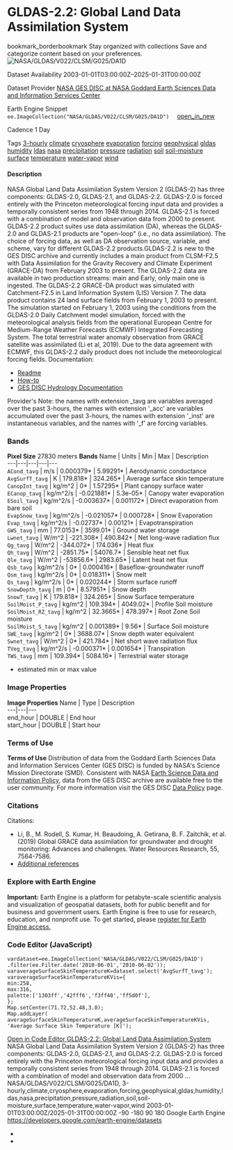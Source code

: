  
#  GLDAS-2.2: Global Land Data Assimilation System 
bookmark_borderbookmark Stay organized with collections  Save and categorize content based on your preferences. 
![NASA/GLDAS/V022/CLSM/G025/DA1D](https://developers.google.com/earth-engine/datasets/images/NASA/NASA_GLDAS_V022_CLSM_G025_DA1D_sample.png) 

Dataset Availability
    2003-01-01T03:00:00Z–2025-01-31T00:00:00Z 

Dataset Provider
     [ NASA GES DISC at NASA Goddard Earth Sciences Data and Information Services Center ](https://doi.org/10.5067/TXBMLX370XX8) 

Earth Engine Snippet
     `    ee.ImageCollection("NASA/GLDAS/V022/CLSM/G025/DA1D")   ` [ open_in_new ](https://code.earthengine.google.com/?scriptPath=Examples:Datasets/NASA/NASA_GLDAS_V022_CLSM_G025_DA1D) 

Cadence
    1 Day 

Tags
     [3-hourly](https://developers.google.com/earth-engine/datasets/tags/3-hourly) [climate](https://developers.google.com/earth-engine/datasets/tags/climate) [cryosphere](https://developers.google.com/earth-engine/datasets/tags/cryosphere) [evaporation](https://developers.google.com/earth-engine/datasets/tags/evaporation) [forcing](https://developers.google.com/earth-engine/datasets/tags/forcing) [geophysical](https://developers.google.com/earth-engine/datasets/tags/geophysical) [gldas](https://developers.google.com/earth-engine/datasets/tags/gldas) [humidity](https://developers.google.com/earth-engine/datasets/tags/humidity) [ldas](https://developers.google.com/earth-engine/datasets/tags/ldas) [nasa](https://developers.google.com/earth-engine/datasets/tags/nasa) [precipitation](https://developers.google.com/earth-engine/datasets/tags/precipitation) [pressure](https://developers.google.com/earth-engine/datasets/tags/pressure) [radiation](https://developers.google.com/earth-engine/datasets/tags/radiation) [soil](https://developers.google.com/earth-engine/datasets/tags/soil) [soil-moisture](https://developers.google.com/earth-engine/datasets/tags/soil-moisture) [surface](https://developers.google.com/earth-engine/datasets/tags/surface) [temperature](https://developers.google.com/earth-engine/datasets/tags/temperature) [water-vapor](https://developers.google.com/earth-engine/datasets/tags/water-vapor) [wind](https://developers.google.com/earth-engine/datasets/tags/wind)
#### Description
NASA Global Land Data Assimilation System Version 2 (GLDAS-2) has three components: GLDAS-2.0, GLDAS-2.1, and GLDAS-2.2. GLDAS-2.0 is forced entirely with the Princeton meteorological forcing input data and provides a temporally consistent series from 1948 through 2014. GLDAS-2.1 is forced with a combination of model and observation data from 2000 to present. GLDAS-2.2 product suites use data assimilation (DA), whereas the GLDAS-2.0 and GLDAS-2.1 products are "open-loop" (i.e., no data assimilation). The choice of forcing data, as well as DA observation source, variable, and scheme, vary for different GLDAS-2.2 products.GLDAS-2.2 is new to the GES DISC archive and currently includes a main product from CLSM-F2.5 with Data Assimilation for the Gravity Recovery and Climate Experiment (GRACE-DA) from February 2003 to present. The GLDAS-2.2 data are available in two production streams: main and Early, only main one is ingested.
The GLDAS-2.2 GRACE-DA product was simulated with Catchment-F2.5 in Land Information System (LIS) Version 7. The data product contains 24 land surface fields from February 1, 2003 to present.
The simulation started on February 1, 2003 using the conditions from the GLDAS-2.0 Daily Catchment model simulation, forced with the meteorological analysis fields from the operational European Centre for Medium-Range Weather Forecasts (ECMWF) Integrated Forecasting System. The total terrestrial water anomaly observation from GRACE satellite was assimilated (Li et al, 2019). Due to the data agreement with ECMWF, this GLDAS-2.2 daily product does not include the meteorological forcing fields.
Documentation:
  * [Readme](https://hydro1.gesdisc.eosdis.nasa.gov/data/GLDAS/GLDAS_CLSM025_DA1_D.2.2/doc/README_GLDAS2.pdf)
  * [How-to](https://disc.gsfc.nasa.gov/information/howto?tags=hydrology)
  * [GES DISC Hydrology Documentation](https://disc.gsfc.nasa.gov/information/documents?title=Hydrology%20Documentation)


Provider's Note: the names with extension _tavg are variables averaged over the past 3-hours, the names with extension '_acc' are variables accumulated over the past 3-hours, the names with extension '_inst' are instantaneous variables, and the names with '_f' are forcing variables.
### Bands
**Pixel Size** 27830 meters 
**Bands**
Name | Units | Min | Max | Description  
---|---|---|---|---  
`ACond_tavg` | m/s |  0.000379*  |  5.99291*  | Aerodynamic conductance  
`AvgSurfT_tavg` | K |  179.818*  |  324.265*  | Average surface skin temperature  
`CanopInt_tavg` | kg/m^2 |  0*  |  1.57295*  | Plant canopy surface water  
`ECanop_tavg` | kg/m^2/s |  -0.021881*  |  5.3e-05*  | Canopy water evaporation  
`ESoil_tavg` | kg/m^2/s |  -0.003637*  |  0.001172*  | Direct evaporation from bare soil  
`EvapSnow_tavg` | kg/m^2/s |  -0.021057*  |  0.000728*  | Snow Evaporation  
`Evap_tavg` | kg/m^2/s |  -0.02737*  |  0.00121*  | Evapotranspiration  
`GWS_tavg` | mm |  77.0153*  |  3599.01*  | Ground water storage  
`Lwnet_tavg` | W/m^2 |  -221.308*  |  490.842*  | Net long-wave radiation flux  
`Qg_tavg` | W/m^2 |  -344.072*  |  174.036*  | Heat flux  
`Qh_tavg` | W/m^2 |  -2851.75*  |  54076.7*  | Sensible heat net flux  
`Qle_tavg` | W/m^2 |  -53856.6*  |  2983.65*  | Latent heat net flux  
`Qsb_tavg` | kg/m^2/s |  0*  |  0.000416*  | Baseflow-groundwater runoff  
`Qsm_tavg` | kg/m^2/s |  0*  |  0.018311*  | Snow melt  
`Qs_tavg` | kg/m^2/s |  0*  |  0.020244*  | Storm surface runoff  
`SnowDepth_tavg` | m |  0*  |  8.57951*  | Snow depth  
`SnowT_tavg` | K |  179.818*  |  324.265*  | Snow Surface temperature  
`SoilMoist_P_tavg` | kg/m^2 |  109.394*  |  4049.02*  | Profile Soil moisture  
`SoilMoist_RZ_tavg` | kg/m^2 |  32.3665*  |  478.397*  | Root Zone Soil moisture  
`SoilMoist_S_tavg` | kg/m^2 |  0.001389*  |  9.56*  | Surface Soil moisture  
`SWE_tavg` | kg/m^2 |  0*  |  3688.07*  | Snow depth water equivalent  
`Swnet_tavg` | W/m^2 |  0*  |  421.784*  | Net short wave radiation flux  
`TVeg_tavg` | kg/m^2/s |  -0.000371*  |  0.001654*  | Transpiration  
`TWS_tavg` | mm |  109.394*  |  5084.16*  | Terrestrial water storage  
* estimated min or max value 
### Image Properties
**Image Properties**
Name | Type | Description  
---|---|---  
end_hour | DOUBLE | End hour  
start_hour | DOUBLE | Start hour  
### Terms of Use
**Terms of Use**
Distribution of data from the Goddard Earth Sciences Data and Information Services Center (GES DISC) is funded by NASA's Science Mission Directorate (SMD). Consistent with NASA [Earth Science Data and Information Policy](https://www.earthdata.nasa.gov/engage/open-data-services-and-software/data-and-information-policy/), data from the GES DISC archive are available free to the user community. For more information visit the GES DISC [Data Policy](https://disc.sci.gsfc.nasa.gov/citing) page.
### Citations
Citations:
  * Li, B., M. Rodell, S. Kumar, H. Beaudoing, A. Getirana, B. F. Zaitchik, et al. (2019) Global GRACE data assimilation for groundwater and drought monitoring: Advances and challenges. Water Resources Research, 55, 7564-7586.
  * [Additional references](https://ldas.gsfc.nasa.gov/gldas/GLDASpublications.php)


### Explore with Earth Engine
**Important:** Earth Engine is a platform for petabyte-scale scientific analysis and visualization of geospatial datasets, both for public benefit and for business and government users. Earth Engine is free to use for research, education, and nonprofit use. To get started, please [register for Earth Engine access.](https://console.cloud.google.com/earth-engine)
### Code Editor (JavaScript)
```
vardataset=ee.ImageCollection('NASA/GLDAS/V022/CLSM/G025/DA1D')
.filter(ee.Filter.date('2010-06-01','2010-06-02'));
varaverageSurfaceSkinTemperatureK=dataset.select('AvgSurfT_tavg');
varaverageSurfaceSkinTemperatureKVis={
min:258,
max:316,
palette:['1303ff','42fff6','f3ff40','ff5d0f'],
};
Map.setCenter(71.72,52.48,3.0);
Map.addLayer(
averageSurfaceSkinTemperatureK,averageSurfaceSkinTemperatureKVis,
'Average Surface Skin Temperature [K]');
```
[ Open in Code Editor ](https://code.earthengine.google.com/?scriptPath=Examples:Datasets/NASA/NASA_GLDAS_V022_CLSM_G025_DA1D)
[ GLDAS-2.2: Global Land Data Assimilation System ](https://developers.google.com/earth-engine/datasets/catalog/NASA_GLDAS_V022_CLSM_G025_DA1D)
NASA Global Land Data Assimilation System Version 2 (GLDAS-2) has three components: GLDAS-2.0, GLDAS-2.1, and GLDAS-2.2. GLDAS-2.0 is forced entirely with the Princeton meteorological forcing input data and provides a temporally consistent series from 1948 through 2014. GLDAS-2.1 is forced with a combination of model and observation data from 2000 …
NASA/GLDAS/V022/CLSM/G025/DA1D, 3-hourly,climate,cryosphere,evaporation,forcing,geophysical,gldas,humidity,ldas,nasa,precipitation,pressure,radiation,soil,soil-moisture,surface,temperature,water-vapor,wind 
2003-01-01T03:00:00Z/2025-01-31T00:00:00Z
-90 -180 90 180 
Google Earth Engine
https://developers.google.com/earth-engine/datasets
  * [ ](https://doi.org/https://doi.org/10.5067/TXBMLX370XX8)
  * [ ](https://doi.org/https://developers.google.com/earth-engine/datasets/catalog/NASA_GLDAS_V022_CLSM_G025_DA1D)


